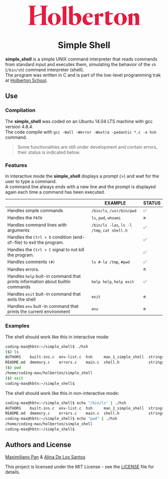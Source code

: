 <div align=center>  
    <img  
    style="text-align:center"  
    src="https://raw.githubusercontent.com/coding-max/hbtn_config/main/assets/hbtn_logo_low.png"  
    alt="Holberton School"/>  
    <h1 align="center"> Simple Shell </h1>  
</div>

**simple_shell** is a simple UNIX command interpreter that reads commands from standard input and executes them, simulating the behavior of the `sh`  (`/bin/sh`) command interpreter (shell).  
The program was written in C and is part of the low-level programming trak at [Holberton School](https://www.holbertonschool.com).  

## Use

### Compilation

The **simple_shell** was coded on an Ubuntu 14.04 LTS machine with gcc version 4.8.4.  
The code compile with `gcc -Wall -Werror -Wextra -pedantic *.c -o hsh` command.  

> Some functionalities are still under development and contain errors, their status is indicated below.

### Features

In interactive mode the **simple_shell** displays a prompt (>) and wait for the user to type a command.  
A command line always ends with a new line and the prompt is displayed again each time a command has been executed.  

|                                                                       |EXAMPLE                                     | STATUS
|-----------------------------------------------------------------------|--------------------------------------------|--------------------|
| Handles simple commands                                               |`/bin/ls`, `/usr/bin/pwd`                   | :white_check_mark: |
| Handles the `PATH`                                                    |`ls`, `pwd`, `whoami`                       | :on:               |
| Handles command lines with arguments                                  |`/bin/ls -las`, `ls -l /tmp`, `cat shell.h` | :white_check_mark: |
| Handles the `Ctrl + D` condition (end-of-file) to exit the program.   |                                            | :white_check_mark: |
| Handles the `Ctrl + C` signal to not kill the program.                |                                            | :white_check_mark: |
| Handles comments `(#)`                                                |`ls #-la /tmp`, `#pwd`                      | :white_check_mark: |
|Handles errors.                                                        |                                            | :on:               |
|Handles `help` buit-in command that prints information about builtin commands  | `help help`, `help exit`           | :white_check_mark: |
|Handles `exit` buit-in command that exits the shell                    | `exit`                                     | :on:               |
|Handles `env` buit-in command that prints the current environment      | `env`                                      | :on:               |

### Examples

The shell should work like this in interactive mode:  

```bash
coding-max@hbtn:~/simple_shell$ ./hsh
($) ls
AUTHORS    built-ins.c  env-list.c  hsh     man_1_simple_shell  strings-1.c
README.md  dmemory.c    errors.c    main.c  shell.h             strings-2.c
($) pwd
/home/coding-max/holberton/simple_shell
($) exit
coding-max@hbtn:~/simple_shell$
```

The shell should work like this in non-interactive mode:  

```bash
coding-max@hbtn:~/simple_shell$ echo "/bin/ls" | ./hsh
AUTHORS    built-ins.c  env-list.c  hsh     man_1_simple_shell  strings-1.c
README.md  dmemory.c    errors.c    main.c  shell.h             strings-2.c
coding-max@hbtn:~/simple_shell$ echo "pwd" | ./hsh
/home/coding-max/holberton/simple_shell
coding-max@hbtn:~/simple_shell$
```

## Authors and License

[Maximiliano Pan](https://github.com/coding-max) & [Alina De Los Santos](https://github.com/alina-delossantos)  

This project is licensed under the MIT License - see the [LICENSE](https://github.com/coding-max/simple_shell/blob/main/LICENSE) file for details.
